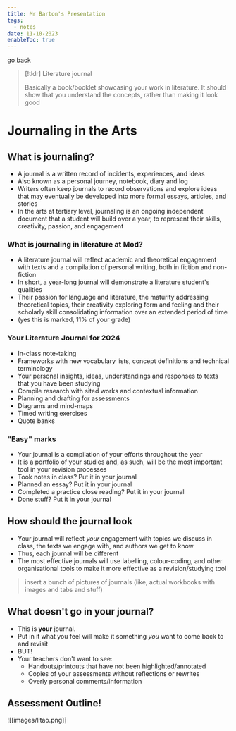 ```yaml
---
title: Mr Barton's Presentation
tags:
  - notes
date: 11-10-2023
enableToc: true
---
```


[go back](12Subjects/12Literature.md)

> [!tldr] Literature journal
> 
> Basically a book/booklet showcasing your work in literature. It should show that you understand the concepts, rather than making it look good

# Journaling in the Arts

## What is journaling?
- A journal is a written record of incidents, experiences, and ideas
- Also known as a personal journey, notebook,  diary and log
- Writers often keep journals to record observations and explore ideas that may eventually be developed into more formal essays, articles, and stories
- In the arts at tertiary level, journaling is an ongoing independent document that a student will build over a year, to represent their skills, creativity, passion, and engagement

### What is journaling in literature at Mod?
- A literature journal will reflect academic and theoretical engagement with texts and a compilation of personal writing, both in fiction and non-fiction
- In short, a year-long journal will demonstrate a literature student's qualities
- Their passion for language and literature, the maturity addressing theoretical topics, their creativity exploring form and feeling and their scholarly skill consolidating information over an extended period of time
- (yes this is marked, 11% of your grade)

### Your Literature Journal for 2024
- In-class note-taking
- Frameworks with new vocabulary lists, concept definitions and technical terminology
- Your personal insights, ideas, understandings and responses to texts that you have been studying
- Compile research with sited works and contextual information
- Planning and drafting for assessments
- Diagrams and mind-maps
- Timed writing exercises
- Quote banks

### "Easy" marks
- Your journal is a compilation of your efforts throughout the year
- It is a portfolio of your studies and, as such, will be the most important tool in your revision processes
- Took notes in class? Put it in your journal
- Planned an essay? Put it in your journal
- Completed a practice close reading? Put it in your journal
- Done stuff? Put it in your journal

## How should the journal look
- Your journal will reflect *your* engagement with topics we discuss in class, the texts we engage with, and authors we get to know
- Thus, each journal will be different
- The most effective journals will use labelling, colour-coding, and other organisational tools to make it more effective as a revision/studying tool


> insert a bunch of pictures of journals (like, actual workbooks with images and tabs and stuff)


## What doesn't go in your journal?
- This is **your** journal.
- Put in it what you feel will make it something *you* want to come back to and revisit
- BUT!
- Your teachers don't want to see:
	- Handouts/printouts that have not been highlighted/annotated
	- Copies of your assessments without reflections or rewrites
	- Overly personal comments/information

## Assessment Outline!
![[images/litao.png]]